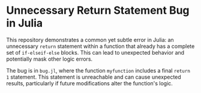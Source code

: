 # Unnecessary Return Statement Bug in Julia

This repository demonstrates a common yet subtle error in Julia: an unnecessary `return` statement within a function that already has a complete set of `if-elseif-else` blocks.  This can lead to unexpected behavior and potentially mask other logic errors.

The bug is in `bug.jl`, where the function `myfunction` includes a final `return 1` statement. This statement is unreachable and can cause unexpected results, particularly if future modifications alter the function's logic.